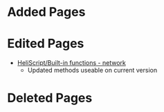 # Added Pages

# Edited Pages
- [HeliScript/Built-in functions - network](https://vrhikky.github.io/VketCloudSDK_Documents/9.0/hs/hs_system_function_net.html)
    - Updated methods useable on current version
# Deleted Pages
